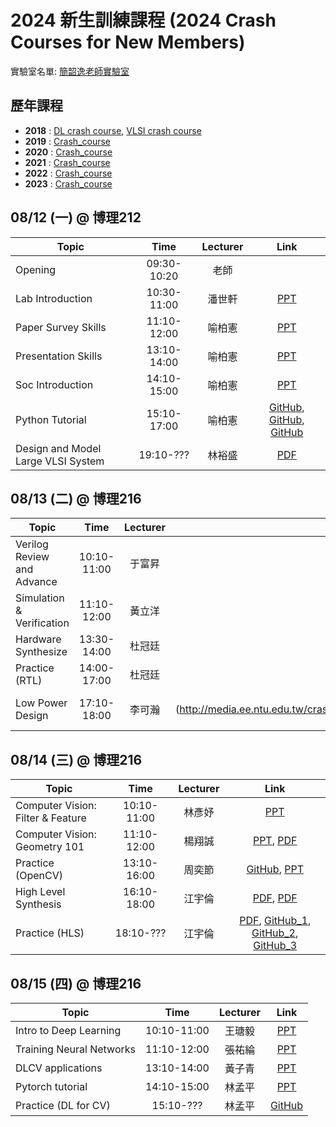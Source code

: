 # 2024 新生訓練課程 (2024 Crash Courses for New Members)
實驗室名單:
[簡韶逸老師實驗室](http://media.ee.ntu.edu.tw/)

## 歷年課程

+ **2018** : [DL crash course](./2018/2018_DL_Crash_Course.md), [VLSI crash course](./2018/2018_VLSI_Crash_Course.md)
+ **2019** : [Crash_course](./2019/README.md)
+ **2020** : [Crash_course](./2020/README.md)
+ **2021** : [Crash_course](./2021/README.md)
+ **2022** : [Crash_course](./2022/README.md)
+ **2023** : [Crash_course](./2023/README.md)

## 08/12 (一) @ 博理212
|Topic|Time|Lecturer|Link|
|---|:---:|:---:|:---:|
|Opening|09:30-10:20|老師| |
|Lab Introduction|10:30-11:00|潘世軒|[PPT](http://media.ee.ntu.edu.tw/crash_course/2024/2024_intro_lab.pptx)|
|Paper Survey Skills|11:10-12:00|喻柏憲|[PPT](http://media.ee.ntu.edu.tw/crash_course/2024/2024_paper_survey_skills.pptx)|
|Presentation Skills|13:10-14:00|喻柏憲|[PPT](http://media.ee.ntu.edu.tw/crash_course/2024/2024_how_to_present.pptx)|
|Soc Introduction|14:10-15:00|喻柏憲|[PPT](http://media.ee.ntu.edu.tw/crash_course/2024/2024_soc_introduction.pptx)|
|Python Tutorial|15:10-17:00|喻柏憲|[GitHub](https://github.com/mediaic/CV_Course_Tutorial/blob/master/python_tutorial.ipynb), [GitHub](https://github.com/mediaic/CV_Course_Tutorial/blob/master/numpy_tutorial.ipynb), [GitHub](https://github.com/mediaic/CV_Course_Tutorial/blob/master/OpenCV/hello_opencv.ipynb)
|Design and Model Large VLSI System|19:10-???|林裕盛|[PDF](http://media.ee.ntu.edu.tw/crash_course/2024/2024_lab421.pdf)|

## 08/13 (二) @ 博理216
|Topic|Time|Lecturer|Link|
|---|:---:|:---:|:---:|
|Verilog Review and Advance|10:10-11:00|于富昇|[PPT](http://media.ee.ntu.edu.tw/crash_course/2024/2024_verilog_review_advance.pptx)|
|Simulation & Verification|11:10-12:00|黃立洋|[PPT](http://media.ee.ntu.edu.tw/crash_course/2024/2024_rtl_verification.pptx)|
|Hardware Synthesize|13:30-14:00|杜冠廷|[PDF](http://media.ee.ntu.edu.tw/crash_course/2024/2024_logic_synthesis.pdf), [PDF](http://media.ee.ntu.edu.tw/crash_course/2024/2024_designware_ip.pdf) |
|Practice (RTL)|14:00-17:00|杜冠廷|[GitHub](https://github.com/mediaic/VLSI_Lab1)|
|Low Power Design|17:10-18:00|李可瀚|[PDF](http://media.ee.ntu.edu.tw/crash_course/2024/2024_low_power_fundamentals_to_soc_low_power Design)|

## 08/14 (三) @ 博理216
|Topic|Time|Lecturer|Link|
|---|:---:|:---:|:---:|
|Computer Vision: Filter & Feature|10:10-11:00|林彥妤|[PPT](http://media.ee.ntu.edu.tw/crash_course/2024/2024_cv_filter_feature.pptx)|
|Computer Vision: Geometry 101|11:10-12:00|楊翔誠|[PPT](http://media.ee.ntu.edu.tw/crash_course/2024/2024_geometry_101.pptx), [PDF](http://media.ee.ntu.edu.tw/crash_course/2024/2024_geometry_101.pdf) |
|Practice (OpenCV)|13:10-16:00|周奕節|[GitHub](https://github.com/mediaic/Python_OpenCV_Lab), [PPT](http://media.ee.ntu.edu.tw/crash_course/2024/2024_python_opencv_lab.pptx)|
|High Level Synthesis|16:10-18:00|江宇倫|[PDF](http://media.ee.ntu.edu.tw/crash_course/2024/2024_hls_introduction_and_lab.pdf), [PDF](http://media.ee.ntu.edu.tw/crash_course/2024/2024_hls101_v3.pdf) |
|Practice (HLS)|18:10-???|江宇倫|[PDF](http://media.ee.ntu.edu.tw/crash_course/2024/2024_online_fpga_manual.pdf), [GitHub_1](https://github.com/bol-edu/course-lab_1.git), [GitHub_2](https://github.com/mediaic/boledu-hls-course-lab_2.git), [GitHub_3](https://github.com/mediaic/boledu-hls-course-lab_3.git)|

## 08/15 (四) @ 博理216
|Topic|Time|Lecturer|Link|
|---|:---:|:---:|:---:|
|Intro to Deep Learning|10:10-11:00|王瑭毅|[PPT](http://media.ee.ntu.edu.tw/crash_course/2024/2024_intro_dl.pptx)|
|Training Neural Networks|11:10-12:00|張祐綸|[PPT](http://media.ee.ntu.edu.tw/crash_course/2024/2024_dl.pptx)|
|DLCV applications|13:10-14:00|黃子青|[PPT](http://media.ee.ntu.edu.tw/crash_course/2024/2024_dlcv_application.pptx)|
|Pytorch tutorial|14:10-15:00|林孟平|[PPT](http://media.ee.ntu.edu.tw/crash_course/2024/2024_pytorch_tutorial.pptx)|
|Practice (DL for CV)|15:10-???|林孟平|[GitHub](https://github.com/mediaic/DL_Practice)|
